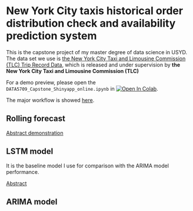 # New York City taxis historical order distribution check and availability prediction system

This is the capstone project of my master degree of data science in USYD. 
The data set we use is [the New York City Taxi and Limousine Commission (TLC) Trip Record Data](https://www1.nyc.gov/site/tlc/about/tlc-trip-record-data.page), which is released and under supervision by **the New York City Taxi and Limousine Commission (TLC)**

For a demo preview, please open the `DATA5709_Capstone_Shinyapp_online.ipynb` in [![Open In Colab](https://colab.research.google.com/assets/colab-badge.svg)](https://colab.research.google.com/drive/1VQ01ft33VGkfl9yeZMcPmx0bOvtsxrgV?usp=sharing).

The major workflow is showed [here](https://www.processon.com/view/link/60ac4a247d9c0821842de518).

## Rolling forecast

[Abstract demonstration](https://www.processon.com/view/link/60ac4abc5653bb6411740cf3)

## LSTM model

It is the baseline model I use for comparison with the ARIMA model performance.

[Abstract](https://www.processon.com/view/link/60ac4a701e08531e9c7f13dc)

## ARIMA model
